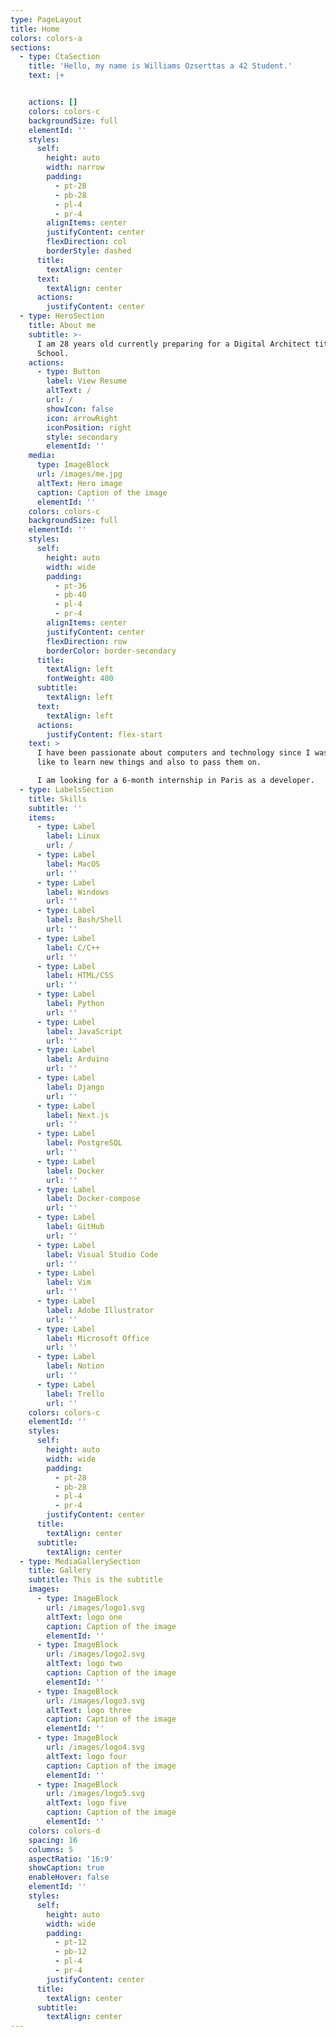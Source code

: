 ```yaml
---
type: PageLayout
title: Home
colors: colors-a
sections:
  - type: CtaSection
    title: 'Hello, my name is Williams Ozserttas a 42 Student.'
    text: |+


    actions: []
    colors: colors-c
    backgroundSize: full
    elementId: ''
    styles:
      self:
        height: auto
        width: narrow
        padding:
          - pt-28
          - pb-28
          - pl-4
          - pr-4
        alignItems: center
        justifyContent: center
        flexDirection: col
        borderStyle: dashed
      title:
        textAlign: center
      text:
        textAlign: center
      actions:
        justifyContent: center
  - type: HeroSection
    title: About me
    subtitle: >-
      I am 28 years old currently preparing for a Digital Architect title at 42
      School.
    actions:
      - type: Button
        label: View Resume
        altText: /
        url: /
        showIcon: false
        icon: arrowRight
        iconPosition: right
        style: secondary
        elementId: ''
    media:
      type: ImageBlock
      url: /images/me.jpg
      altText: Hero image
      caption: Caption of the image
      elementId: ''
    colors: colors-c
    backgroundSize: full
    elementId: ''
    styles:
      self:
        height: auto
        width: wide
        padding:
          - pt-36
          - pb-40
          - pl-4
          - pr-4
        alignItems: center
        justifyContent: center
        flexDirection: row
        borderColor: border-secondary
      title:
        textAlign: left
        fontWeight: 400
      subtitle:
        textAlign: left
      text:
        textAlign: left
      actions:
        justifyContent: flex-start
    text: >
      I have been passionate about computers and technology since I was young, I
      like to learn new things and also to pass them on.

      I am looking for a 6-month internship in Paris as a developer.
  - type: LabelsSection
    title: Skills
    subtitle: ''
    items:
      - type: Label
        label: Linux
        url: /
      - type: Label
        label: MacOS
        url: ''
      - type: Label
        label: Windows
        url: ''
      - type: Label
        label: Bash/Shell
        url: ''
      - type: Label
        label: C/C++
        url: ''
      - type: Label
        label: HTML/CSS
        url: ''
      - type: Label
        label: Python
        url: ''
      - type: Label
        label: JavaScript
        url: ''
      - type: Label
        label: Arduino
        url: ''
      - type: Label
        label: Django
        url: ''
      - type: Label
        label: Next.js
        url: ''
      - type: Label
        label: PostgreSQL
        url: ''
      - type: Label
        label: Docker
        url: ''
      - type: Label
        label: Docker-compose
        url: ''
      - type: Label
        label: GitHub
        url: ''
      - type: Label
        label: Visual Studio Code
        url: ''
      - type: Label
        label: Vim
        url: ''
      - type: Label
        label: Adobe Illustrator
        url: ''
      - type: Label
        label: Microsoft Office
        url: ''
      - type: Label
        label: Notion
        url: ''
      - type: Label
        label: Trello
        url: ''
    colors: colors-c
    elementId: ''
    styles:
      self:
        height: auto
        width: wide
        padding:
          - pt-28
          - pb-28
          - pl-4
          - pr-4
        justifyContent: center
      title:
        textAlign: center
      subtitle:
        textAlign: center
  - type: MediaGallerySection
    title: Gallery
    subtitle: This is the subtitle
    images:
      - type: ImageBlock
        url: /images/logo1.svg
        altText: logo one
        caption: Caption of the image
        elementId: ''
      - type: ImageBlock
        url: /images/logo2.svg
        altText: logo two
        caption: Caption of the image
        elementId: ''
      - type: ImageBlock
        url: /images/logo3.svg
        altText: logo three
        caption: Caption of the image
        elementId: ''
      - type: ImageBlock
        url: /images/logo4.svg
        altText: logo four
        caption: Caption of the image
        elementId: ''
      - type: ImageBlock
        url: /images/logo5.svg
        altText: logo five
        caption: Caption of the image
        elementId: ''
    colors: colors-d
    spacing: 16
    columns: 5
    aspectRatio: '16:9'
    showCaption: true
    enableHover: false
    elementId: ''
    styles:
      self:
        height: auto
        width: wide
        padding:
          - pt-12
          - pb-12
          - pl-4
          - pr-4
        justifyContent: center
      title:
        textAlign: center
      subtitle:
        textAlign: center
---
```

